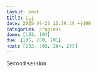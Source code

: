 ```yaml
---
layout: post
title: CLI
date: 2025-09-26 15:29:39 +0100
categories: progress
done: [103, 104]
due: [105, 200, 201]
next: [202, 203, 204, 205]
---
```


Second session
